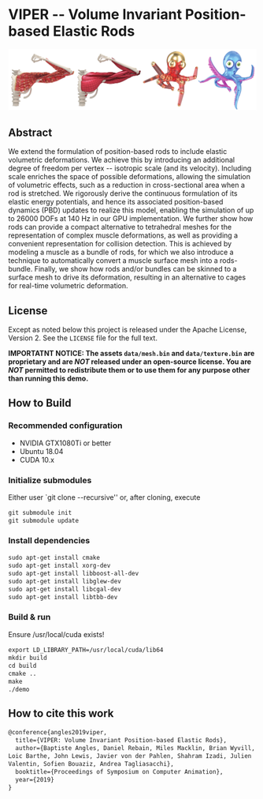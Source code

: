 # VIPER -- Volume Invariant Position-based Elastic Rods

![](viper-teaser.png)

## Abstract

We extend the formulation of position-based rods to include elastic volumetric deformations. We achieve this by introducing an additional degree of freedom per vertex -- isotropic scale (and its velocity). Including scale enriches the space of possible deformations, allowing the simulation of volumetric effects, such as a reduction in cross-sectional area when a rod is stretched. We rigorously derive the continuous formulation of its elastic energy potentials, and hence its associated position-based dynamics (PBD) updates to realize this model, enabling the simulation of up to 26000 DOFs at 140 Hz in our GPU implementation. We further show how rods can provide a compact alternative to tetrahedral meshes for the representation of complex muscle deformations, as well as providing a convenient representation for collision detection. This is achieved by modeling a muscle as a bundle of rods, for which we also introduce a technique to automatically convert a muscle surface mesh into a rods-bundle. Finally, we show how rods and/or bundles can be skinned to a surface mesh to drive its deformation, resulting in an alternative to cages for real-time volumetric deformation. 

## License

Except as noted below this project is released under the Apache License, Version 2. See the `LICENSE` file for the full text.

**IMPORTATNT NOTICE: The assets `data/mesh.bin` and `data/texture.bin` are proprietary and are *NOT* released under an open-source license. You are *NOT* permitted to redistribute them or to use them for any purpose other than running this demo.**

## How to Build

### Recommended configuration

- NVIDIA GTX1080Ti or better 
- Ubuntu 18.04
- CUDA 10.x

### Initialize submodules
Either user `git clone --recursive'' or, after cloning, execute
```
git submodule init
git submodule update
```

### Install dependencies
```
sudo apt-get install cmake
sudo apt-get install xorg-dev
sudo apt-get install libboost-all-dev
sudo apt-get install libglew-dev
sudo apt-get install libcgal-dev
sudo apt-get install libtbb-dev
```

### Build & run
Ensure /usr/local/cuda exists!
```
export LD_LIBRARY_PATH=/usr/local/cuda/lib64
mkdir build
cd build
cmake ..
make
./demo
```

## How to cite this work
```
@conference{angles2019viper,
  title={VIPER: Volume Invariant Position-based Elastic Rods},
  author={Baptiste Angles, Daniel Rebain, Miles Macklin, Brian Wyvill, Loic Barthe, John Lewis, Javier von der Pahlen, Shahram Izadi, Julien Valentin, Sofien Bouaziz, Andrea Tagliasacchi},
  booktitle={Proceedings of Symposium on Computer Animation},
  year={2019}
}
```